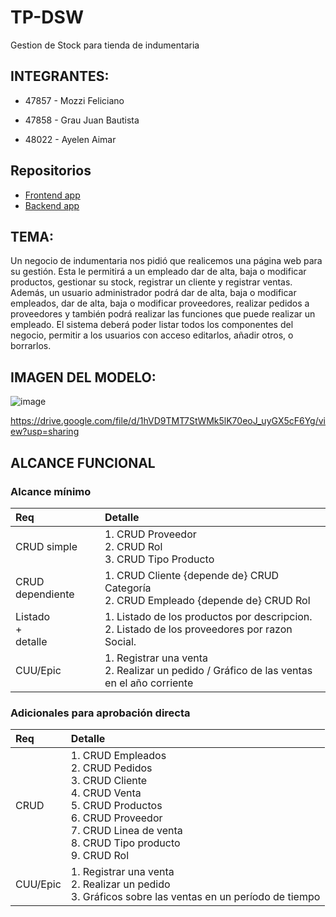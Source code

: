 # TP-DSW
Gestion de Stock para tienda de indumentaria


## INTEGRANTES: 

* 47857 - Mozzi Feliciano

* 47858 - Grau Juan Bautista

* 48022 - Ayelen Aimar

## Repositorios
* [Frontend app](https://github.com/Mozzi02/Frontend)
* [Backend app](https://github.com/Mozzi02/Backend)

## TEMA: 

  Un negocio de indumentaria nos pidió que realicemos una página web para su gestión. Esta le permitirá a un empleado dar de alta, baja o modificar productos, gestionar su stock, registrar un cliente y registrar ventas.
  Además, un usuario administrador podrá dar de alta, baja o modificar empleados, dar de alta, baja o modificar proveedores, realizar pedidos a proveedores y también podrá realizar las funciones que puede realizar un empleado.
  El sistema deberá poder listar todos los componentes del negocio, permitir a los usuarios con acceso editarlos, añadir otros, o borrarlos.


## IMAGEN DEL MODELO:

![image](https://drive.google.com/file/d/1hVD9TMT7StWMk5lK70eoJ_uyGX5cF6Yg/view?usp=sharing)


https://drive.google.com/file/d/1hVD9TMT7StWMk5lK70eoJ_uyGX5cF6Yg/view?usp=sharing 

## ALCANCE FUNCIONAL

### Alcance mínimo
|Req|Detalle|
|:-|:-|
|CRUD simple|1. CRUD Proveedor<br>2. CRUD Rol<br>3. CRUD Tipo Producto |
|CRUD dependiente|1. CRUD Cliente {depende de} CRUD Categoría<br>2. CRUD Empleado {depende de} CRUD Rol|
|Listado<br>+<br>detalle| 1. Listado de los productos por descripcion.<br> 2. Listado de los proveedores por razon Social. <br>|
|CUU/Epic|1. Registrar una venta<br>2. Realizar un pedido / Gráfico de las ventas en el año corriente|

### Adicionales para aprobación directa

|Req|Detalle|
|:-|:-|
|CRUD |1. CRUD Empleados<br>2. CRUD Pedidos<br>3. CRUD Cliente<br>4. CRUD Venta<br>5. CRUD Productos<br>6. CRUD Proveedor<br>7. CRUD Linea de venta<br>8. CRUD Tipo producto<br>9. CRUD Rol|
|CUU/Epic|1. Registrar una venta<br>2. Realizar un pedido<br>3. Gráficos sobre las ventas en un período de tiempo|
